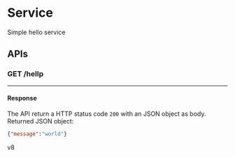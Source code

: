 # Service

Simple hello service

## APIs

### GET /hellp
---

#### Response

The API return a HTTP status code `200` with an JSON object as body.
Returned JSON object:
```json
{"message":"world"}
```

v8
